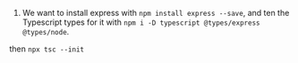 1. We want to install express with `npm install express --save`, and ten the Typescript types for it with `npm i -D typescript @types/express @types/node`.

then `npx tsc --init`
